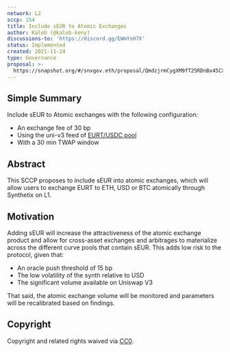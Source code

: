 ```yaml
---
network: L2
sccp: 154
title: Include sEUR to Atomic Exchanges
author: Kaleb (@kaleb-keny)
discussions-to: 'https://discord.gg/EWmYsH7X'
status: Implemented
created: 2021-11-24
type: Governance
proposal: >-
  https://snapshot.org/#/snxgov.eth/proposal/QmdzjrmCygXM9fT25RDnBx45CXh2vEo7jGwnAHN6Hr3JYv
---
```


## Simple Summary

<!--"If you can't explain it simply, you don't understand it well enough." Provide a simplified and layman-accessible explanation of the SCCP.-->

Include sEUR to Atomic exchanges with the following configuration:

- An exchange fee of 30 bp
- Using the uni-v3 feed of [EURT/USDC pool](https://info.uniswap.org/#/pools/0x1754b94a3e63be72efe44a1828cd81c4782a46c4)
- With a 30 min TWAP window

## Abstract

<!--A short (~200 word) description of the variable change proposed.-->

This SCCP proposes to include sEUR into atomic exchanges, which will allow users to exchange EURT to ETH, USD or BTC atomically through Synthetix on L1.

## Motivation

<!--The motivation is critical for SCCPs that want to update variables within Synthetix. It should clearly explain why the existing variable is not incentive aligned. SCCP submissions without sufficient motivation may be rejected outright.-->

Adding sEUR will increase the attractiveness of the atomic exchange product and allow for cross-asset exchanges and arbitrages to materialize across the different curve pools that contain sEUR. This adds low risk to the protocol, given that:

- An oracle push threshold of 15 bp
- The low volatility of the synth relative to USD
- The significant volume available on Uniswap V3

That said, the atomic exchange volume will be monitored and parameters will be recalibrated based on findings.

## Copyright

Copyright and related rights waived via [CC0](https://creativecommons.org/publicdomain/zero/1.0/).
